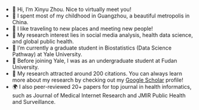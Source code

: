 - 👋 Hi, I’m Xinyu Zhou. Nice to virtually meet you!
- 🐙 I spent most of my childhood in Guangzhou, a beautiful metropolis in China.
- 🚌 I like traveling to new places and meeting new people!
- 👀 My research interest lies in social media analysis, health data science, and global public health.
- 🌱 I’m currently a graduate student in Biostatistics (Data Science Pathway) at Yale University.
- 🐣 Before joining Yale, I was as an undergraduate student at Fudan University.
- 🙉 My research attracted around 200 citations. You can always learn more about my research by checking out my [Google Scholar](https://scholar.google.com/citations?user=lP_Xz1UAAAAJ&hl=en) profile!
- 🌍 I also peer-reviewed 20+ papers for top journal in health informatics, such as Journal of Medical Internet Research and JMIR Public Health and Surveillance.

<!---
xinyuuzhou/xinyuuzhou is a ✨ special ✨ repository because its `README.md` (this file) appears on your GitHub profile.
You can click the Preview link to take a look at your changes.
--->
